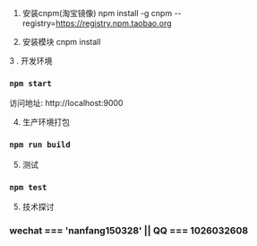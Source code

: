 1. 安装cnpm(淘宝镜像)
npm install -g cnpm --registry=https://registry.npm.taobao.org

2. 安装模块
cnpm install

3 . 开发环境
### `npm start`
访问地址: http://localhost:9000

4. 生产环境打包
### `npm run build`

5. 测试
### `npm test`

5. 技术探讨
### wechat === 'nanfang150328' || QQ === 1026032608

